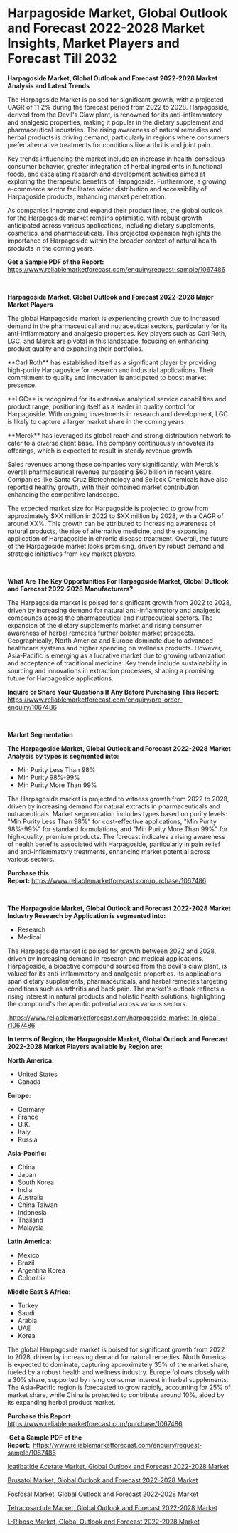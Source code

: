 <p><h1>Harpagoside Market, Global Outlook and Forecast 2022-2028 Market Insights, Market Players and Forecast Till 2032</h1></p><p><strong>Harpagoside Market, Global Outlook and Forecast 2022-2028 Market Analysis and Latest Trends</strong></p>
<p><p>The Harpagoside Market is poised for significant growth, with a projected CAGR of 11.2% during the forecast period from 2022 to 2028. Harpagoside, derived from the Devil's Claw plant, is renowned for its anti-inflammatory and analgesic properties, making it popular in the dietary supplement and pharmaceutical industries. The rising awareness of natural remedies and herbal products is driving demand, particularly in regions where consumers prefer alternative treatments for conditions like arthritis and joint pain.</p><p>Key trends influencing the market include an increase in health-conscious consumer behavior, greater integration of herbal ingredients in functional foods, and escalating research and development activities aimed at exploring the therapeutic benefits of Harpagoside. Furthermore, a growing e-commerce sector facilitates wider distribution and accessibility of Harpagoside products, enhancing market penetration.</p><p>As companies innovate and expand their product lines, the global outlook for the Harpagoside market remains optimistic, with robust growth anticipated across various applications, including dietary supplements, cosmetics, and pharmaceuticals. This projected expansion highlights the importance of Harpagoside within the broader context of natural health products in the coming years.</p></p>
<p><strong>Get a Sample PDF of the Report:&nbsp;</strong> <a href="https://www.reliablemarketforecast.com/enquiry/request-sample/1067486?utm_campaign=1141&utm_medium=2&utm_source=Github&utm_content=ia&utm_term=21032025&utm_id=harpagoside-market-global-outlook-and-forecast-2022-2028">https://www.reliablemarketforecast.com/enquiry/request-sample/1067486</a></p>
<p>&nbsp;</p>
<p><strong>Harpagoside Market, Global Outlook and Forecast 2022-2028 Major Market Players</strong></p>
<p><p>The global Harpagoside market is experiencing growth due to increased demand in the pharmaceutical and nutraceutical sectors, particularly for its anti-inflammatory and analgesic properties. Key players such as Carl Roth, LGC, and Merck are pivotal in this landscape, focusing on enhancing product quality and expanding their portfolios.</p><p>**Carl Roth** has established itself as a significant player by providing high-purity Harpagoside for research and industrial applications. Their commitment to quality and innovation is anticipated to boost market presence.</p><p>**LGC** is recognized for its extensive analytical service capabilities and product range, positioning itself as a leader in quality control for Harpagoside. With ongoing investments in research and development, LGC is likely to capture a larger market share in the coming years.</p><p>**Merck** has leveraged its global reach and strong distribution network to cater to a diverse client base. The company continuously innovates its offerings, which is expected to result in steady revenue growth.</p><p>Sales revenues among these companies vary significantly, with Merck's overall pharmaceutical revenue surpassing $60 billion in recent years. Companies like Santa Cruz Biotechnology and Selleck Chemicals have also reported healthy growth, with their combined market contribution enhancing the competitive landscape.</p><p>The expected market size for Harpagoside is projected to grow from approximately $XX million in 2022 to $XX million by 2028, with a CAGR of around XX%. This growth can be attributed to increasing awareness of natural products, the rise of alternative medicine, and the expanding application of Harpagoside in chronic disease treatment. Overall, the future of the Harpagoside market looks promising, driven by robust demand and strategic initiatives from key market players.</p></p>
<p>&nbsp;</p>
<p><strong>What Are The Key Opportunities For Harpagoside Market, Global Outlook and Forecast 2022-2028 Manufacturers?</strong></p>
<p><p>The Harpagoside market is poised for significant growth from 2022 to 2028, driven by increasing demand for natural anti-inflammatory and analgesic compounds across the pharmaceutical and nutraceutical sectors. The expansion of the dietary supplements market and rising consumer awareness of herbal remedies further bolster market prospects. Geographically, North America and Europe dominate due to advanced healthcare systems and higher spending on wellness products. However, Asia-Pacific is emerging as a lucrative market due to growing urbanization and acceptance of traditional medicine. Key trends include sustainability in sourcing and innovations in extraction processes, shaping a promising future for Harpagoside applications.</p></p>
<p><strong>Inquire or Share Your Questions If Any Before Purchasing This Report:</strong> <a href="https://www.reliablemarketforecast.com/enquiry/pre-order-enquiry/1067486?utm_campaign=1141&utm_medium=2&utm_source=Github&utm_content=ia&utm_term=21032025&utm_id=harpagoside-market-global-outlook-and-forecast-2022-2028">https://www.reliablemarketforecast.com/enquiry/pre-order-enquiry/1067486</a></p>
<p>&nbsp;</p>
<p><strong>Market Segmentation</strong></p>
<p><strong>The Harpagoside Market, Global Outlook and Forecast 2022-2028 Market Analysis by types is segmented into:</strong></p>
<p><ul><li>Min Purity Less Than 98%</li><li>Min Purity 98%-99%</li><li>Min Purity More Than 99%</li></ul></p>
<p><p>The Harpagoside market is projected to witness growth from 2022 to 2028, driven by increasing demand for natural extracts in pharmaceuticals and nutraceuticals. Market segmentation includes types based on purity levels: "Min Purity Less Than 98%" for cost-effective applications, "Min Purity 98%-99%" for standard formulations, and "Min Purity More Than 99%" for high-quality, premium products. The forecast indicates a rising awareness of health benefits associated with Harpagoside, particularly in pain relief and anti-inflammatory treatments, enhancing market potential across various sectors.</p></p>
<p><strong>Purchase this Report:&nbsp;</strong><a href="https://www.reliablemarketforecast.com/purchase/1067486?utm_campaign=1141&utm_medium=2&utm_source=Github&utm_content=ia&utm_term=21032025&utm_id=harpagoside-market-global-outlook-and-forecast-2022-2028">https://www.reliablemarketforecast.com/purchase/1067486</a></p>
<p>&nbsp;</p>
<p><strong>The Harpagoside Market, Global Outlook and Forecast 2022-2028 Market Industry Research by Application is segmented into:</strong></p>
<p><ul><li>Research</li><li>Medical</li></ul></p>
<p><p>The Harpagoside market is poised for growth between 2022 and 2028, driven by increasing demand in research and medical applications. Harpagoside, a bioactive compound sourced from the devil's claw plant, is valued for its anti-inflammatory and analgesic properties. Its applications span dietary supplements, pharmaceuticals, and herbal remedies targeting conditions such as arthritis and back pain. The market's outlook reflects a rising interest in natural products and holistic health solutions, highlighting the compound's therapeutic potential across various sectors.</p></p>
<p><a href="https://www.reliablemarketforecast.com/harpagoside-market-in-global-r1067486?utm_campaign=1141&utm_medium=2&utm_source=Github&utm_content=ia&utm_term=21032025&utm_id=harpagoside-market-global-outlook-and-forecast-2022-2028">&nbsp;https://www.reliablemarketforecast.com/harpagoside-market-in-global-r1067486</a></p>
<p><strong>In terms of Region, the Harpagoside Market, Global Outlook and Forecast 2022-2028 Market Players available by Region are:</strong></p>
<p>
    <p> <strong> North America: </strong>
        <ul>
            <li>United States</li>
            <li>Canada</li>
        </ul>
        </p> 
    <p> <strong> Europe: </strong>
        <ul>
            <li>Germany</li>
            <li>France</li>
            <li>U.K.</li>
            <li>Italy</li>
            <li>Russia</li>
        </ul>
        </p> 
    <p> <strong> Asia-Pacific: </strong>
        <ul>
            <li>China</li>
            <li>Japan</li>
            <li>South Korea</li>
            <li>India</li>
            <li>Australia</li>
            <li>China Taiwan</li>
            <li>Indonesia</li>
            <li>Thailand</li>
            <li>Malaysia</li>
        </ul>
        </p> 
    <p> <strong> Latin America: </strong>
        <ul>
            <li>Mexico</li>
            <li>Brazil</li>
            <li>Argentina Korea</li>
            <li>Colombia</li>
        </ul>
        </p> 
    <p> <strong> Middle East & Africa: </strong>
        <ul>
            <li>Turkey</li>
            <li>Saudi</li>
            <li>Arabia</li>
            <li>UAE</li>
            <li>Korea</li>
        </ul>
    </p>
    </p>
<p><p>The global Harpagoside market is poised for significant growth from 2022 to 2028, driven by increasing demand for natural remedies. North America is expected to dominate, capturing approximately 35% of the market share, fueled by a robust health and wellness industry. Europe follows closely with a 30% share, supported by rising consumer interest in herbal supplements. The Asia-Pacific region is forecasted to grow rapidly, accounting for 25% of market share, while China is projected to contribute around 10%, aided by its expanding herbal product market.</p></p>
<p><strong>Purchase this Report: </strong><a href="https://www.reliablemarketforecast.com/purchase/1067486?utm_campaign=1141&utm_medium=2&utm_source=Github&utm_content=ia&utm_term=21032025&utm_id=harpagoside-market-global-outlook-and-forecast-2022-2028">https://www.reliablemarketforecast.com/purchase/1067486</a></p>
<p>&nbsp;<strong>Get a Sample PDF of the Report:&nbsp;&nbsp;</strong><a href="https://www.reliablemarketforecast.com/enquiry/request-sample/1067486?utm_campaign=1141&utm_medium=2&utm_source=Github&utm_content=ia&utm_term=21032025&utm_id=harpagoside-market-global-outlook-and-forecast-2022-2028">https://www.reliablemarketforecast.com/enquiry/request-sample/1067486</a></p>
<p><strong></strong></p>
<p><p><a href="https://github.com/dahcheeviola/Market-Research-Report-List-1/blob/main/icatibatide-acetate-market-global-outlook-and-forecast-2022-2028-market.md?utm_campaign=1141&utm_medium=2&utm_source=Github&utm_content=ia&utm_term=21032025&utm_id=harpagoside-market-global-outlook-and-forecast-2022-2028">Icatibatide Acetate Market, Global Outlook and Forecast 2022-2028 Market</a></p><p><a href="https://github.com/marrahcerpas05/Market-Research-Report-List-1/blob/main/brusatol-market-global-outlook-and-forecast-2022-2028-market.md?utm_campaign=1141&utm_medium=2&utm_source=Github&utm_content=ia&utm_term=21032025&utm_id=harpagoside-market-global-outlook-and-forecast-2022-2028">Brusatol Market, Global Outlook and Forecast 2022-2028 Market</a></p><p><a href="https://github.com/dichkotuanny/Market-Research-Report-List-1/blob/main/fosfosal-market-global-outlook-and-forecast-2022-2028-market.md?utm_campaign=1141&utm_medium=2&utm_source=Github&utm_content=ia&utm_term=21032025&utm_id=harpagoside-market-global-outlook-and-forecast-2022-2028">Fosfosal Market, Global Outlook and Forecast 2022-2028 Market</a></p><p><a href="https://github.com/budenhanelfc/Market-Research-Report-List-1/blob/main/tetracosactide-market-global-outlook-and-forecast-2022-2028-market.md?utm_campaign=1141&utm_medium=2&utm_source=Github&utm_content=ia&utm_term=21032025&utm_id=harpagoside-market-global-outlook-and-forecast-2022-2028">Tetracosactide Market, Global Outlook and Forecast 2022-2028 Market</a></p><p><a href="https://github.com/cagleplittrw/Market-Research-Report-List-1/blob/main/l-ribose-market-global-outlook-and-forecast-2022-2028-market.md?utm_campaign=1141&utm_medium=2&utm_source=Github&utm_content=ia&utm_term=21032025&utm_id=harpagoside-market-global-outlook-and-forecast-2022-2028">L-Ribose Market, Global Outlook and Forecast 2022-2028 Market</a></p></p>
